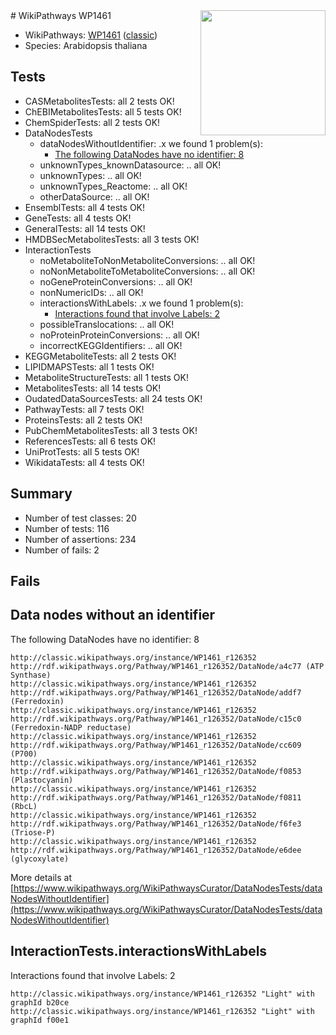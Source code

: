 <img style="float: right; width: 200px" src="https://upload.wikimedia.org/wikipedia/commons/thumb/8/83/Wplogo_with_text_500.png/640px-Wplogo_with_text_500.png" />
# WikiPathways WP1461

* WikiPathways: [WP1461](https://wikipathways.org/pathways/WP1461) ([classic](https://classic.wikipathways.org/instance/WP1461))
* Species: Arabidopsis thaliana
## Tests
* CASMetabolitesTests: all 2 tests OK!
* ChEBIMetabolitesTests: all 5 tests OK!
* ChemSpiderTests: all 2 tests OK!
* DataNodesTests
    * dataNodesWithoutIdentifier: .x we found 1 problem(s):
        * [The following DataNodes have no identifier: 8](#d2d32fa7)
    * unknownTypes_knownDatasource: .. all OK!
    * unknownTypes: .. all OK!
    * unknownTypes_Reactome: .. all OK!
    * otherDataSource: .. all OK!
* EnsemblTests: all 4 tests OK!
* GeneTests: all 4 tests OK!
* GeneralTests: all 14 tests OK!
* HMDBSecMetabolitesTests: all 3 tests OK!
* InteractionTests
    * noMetaboliteToNonMetaboliteConversions: .. all OK!
    * noNonMetaboliteToMetaboliteConversions: .. all OK!
    * noGeneProteinConversions: .. all OK!
    * nonNumericIDs: .. all OK!
    * interactionsWithLabels: .x we found 1 problem(s):
        * [Interactions found that involve Labels: 2](#630d2679)
    * possibleTranslocations: .. all OK!
    * noProteinProteinConversions: .. all OK!
    * incorrectKEGGIdentifiers: .. all OK!
* KEGGMetaboliteTests: all 2 tests OK!
* LIPIDMAPSTests: all 1 tests OK!
* MetaboliteStructureTests: all 1 tests OK!
* MetabolitesTests: all 14 tests OK!
* OudatedDataSourcesTests: all 24 tests OK!
* PathwayTests: all 7 tests OK!
* ProteinsTests: all 2 tests OK!
* PubChemMetabolitesTests: all 3 tests OK!
* ReferencesTests: all 6 tests OK!
* UniProtTests: all 5 tests OK!
* WikidataTests: all 4 tests OK!


## Summary

* Number of test classes: 20
* Number of tests: 116
* Number of assertions: 234
* Number of fails: 2

## Fails

<a name="d2d32fa7" />

## Data nodes without an identifier

The following DataNodes have no identifier: 8
```
http://classic.wikipathways.org/instance/WP1461_r126352 http://rdf.wikipathways.org/Pathway/WP1461_r126352/DataNode/a4c77 (ATP Synthase)
http://classic.wikipathways.org/instance/WP1461_r126352 http://rdf.wikipathways.org/Pathway/WP1461_r126352/DataNode/addf7 (Ferredoxin)
http://classic.wikipathways.org/instance/WP1461_r126352 http://rdf.wikipathways.org/Pathway/WP1461_r126352/DataNode/c15c0 (Ferredoxin-NADP reductase)
http://classic.wikipathways.org/instance/WP1461_r126352 http://rdf.wikipathways.org/Pathway/WP1461_r126352/DataNode/cc609 (P700)
http://classic.wikipathways.org/instance/WP1461_r126352 http://rdf.wikipathways.org/Pathway/WP1461_r126352/DataNode/f0853 (Plastocyanin)
http://classic.wikipathways.org/instance/WP1461_r126352 http://rdf.wikipathways.org/Pathway/WP1461_r126352/DataNode/f0811 (RbcL)
http://classic.wikipathways.org/instance/WP1461_r126352 http://rdf.wikipathways.org/Pathway/WP1461_r126352/DataNode/f6fe3 (Triose-P)
http://classic.wikipathways.org/instance/WP1461_r126352 http://rdf.wikipathways.org/Pathway/WP1461_r126352/DataNode/e6dee (glycoxylate)
```

More details at [https://www.wikipathways.org/WikiPathwaysCurator/DataNodesTests/dataNodesWithoutIdentifier](https://www.wikipathways.org/WikiPathwaysCurator/DataNodesTests/dataNodesWithoutIdentifier)

<a name="630d2679" />

## InteractionTests.interactionsWithLabels

Interactions found that involve Labels: 2
```
http://classic.wikipathways.org/instance/WP1461_r126352 "Light" with graphId b20ce
http://classic.wikipathways.org/instance/WP1461_r126352 "Light" with graphId f00e1
```

